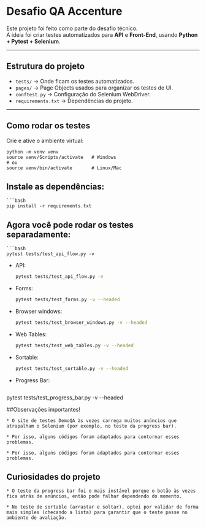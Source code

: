 # Desafio QA Accenture

Este projeto foi feito como parte do desafio técnico.  
A ideia foi criar testes automatizados para **API** e **Front-End**, usando **Python + Pytest + Selenium**.

------------------------------------------------------------------------------------------------------------

## Estrutura do projeto

- `tests/` → Onde ficam os testes automatizados.
- `pages/` → Page Objects usados para organizar os testes de UI.
- `conftest.py` → Configuração do Selenium WebDriver.
- `requirements.txt` → Dependências do projeto.

--------------------------------------------------------------------------------------------------------------

## Como rodar os testes

Crie e ative o ambiente virtual:


    python -m venv venv
    source venv/Scripts/activate   # Windows
    # ou
    source venv/bin/activate       # Linux/Mac

## Instale as dependências:
    ```bash
    pip install -r requirements.txt

## Agora você pode rodar os testes separadamente:
    ```bash
    pytest tests/test_api_flow.py -v

* API:
    ```bash
  pytest tests/test_api_flow.py -v

* Forms:
    ```bash
    pytest tests/test_forms.py -v --headed

* Browser windows:
    ```bash
    pytest tests/test_browser_windows.py -v --headed

* Web Tables: 
    ```bash
    pytest tests/test_web_tables.py -v --headed


* Sortable:
    ```bash
    pytest tests/test_sortable.py -v --headed

* Progress Bar:
    ```bash
 pytest tests/test_progress_bar.py -v --headed

##Observações importantes!

    * O site de testes DemoQA às vezes carrega muitos anúncios que atrapalham o Selenium (por exemplo, no teste da progress bar).
 
    * Por isso, alguns códigos foram adaptados para contornar esses problemas.

    * Por isso, alguns códigos foram adaptados para contornar esses problemas.

## Curiosidades do projeto

    * O teste da progress bar foi o mais instável porque o botão às vezes fica atrás de anúncios, então pode falhar dependendo do momento.

    * No teste de sortable (arrastar e soltar), optei por validar de forma mais simples (checando a lista) para garantir que o teste passe no ambiente de avaliação.


